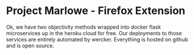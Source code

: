 # Project Marlowe - Firefox Extension

Ok, we have two objectivity methods wrapped into docker flask microservices up in the heroku cloud for free.  Our deployments to those services are entirely automated by wercker.  Everything is hosted on github and is open source.  
